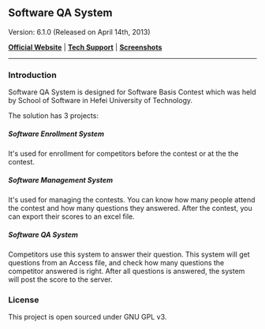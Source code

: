 ## Software QA System ##

Version: 6.1.0 (Released on April 14th, 2013)

[**Official Website**](http://rjxy.hfut.edu.cn) | 
[**Tech Support**](http://www.zjhzxhz.com) |
[**Screenshots**](http://www.zjhzxhz.com/portfolio-item/software-qa-system/)

---
### Introduction ###
Software QA System is designed for Software Basis Contest which was held by School of Software in Hefei University of Technology.

The solution has 3 projects:

##### Software Enrollment System #####
It's used for enrollment for competitors before the contest or at the the contest.

##### Software Management System #####
It's used for managing the contests. You can know how many people attend the contest and how many questions  they answered. After the contest, you can export their scores to an excel file.
	
##### Software QA System #####
Competitors use this system to answer their question. This system will get questions from an Access file, and check how many questions the competitor answered is right. After all questions is answered, the system will post the score to the server.

### License ###
This project is open sourced under GNU GPL v3.
